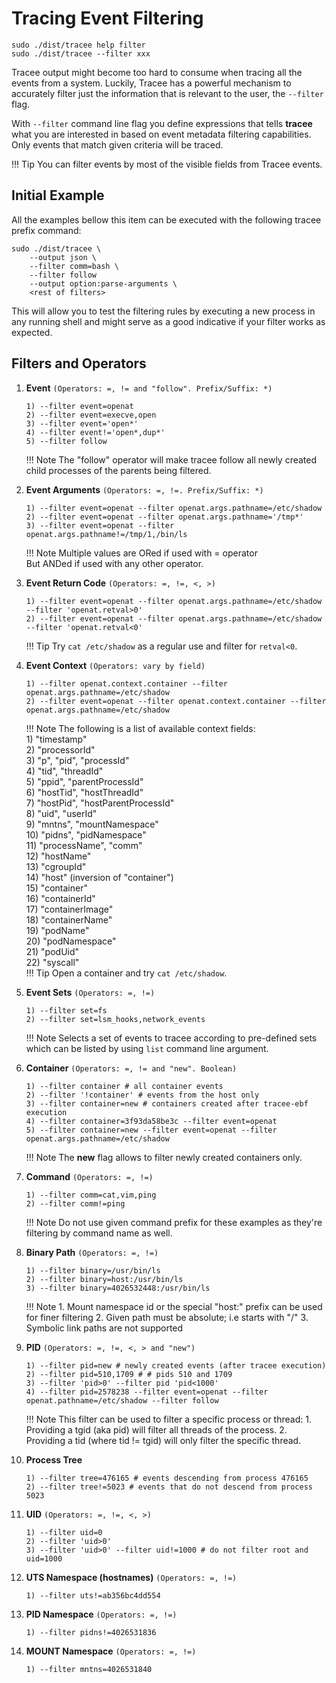 # Tracing Event Filtering

```console
sudo ./dist/tracee help filter
sudo ./dist/tracee --filter xxx
```

Tracee output might become too hard to consume when tracing all the events from
a system. Luckily, Tracee has a powerful mechanism to accurately filter just the
information that is relevant to the user, the `--filter` flag.

With `--filter` command line flag you define expressions that tells
**tracee** what you are interested in based on event metadata filtering
capabilities. Only events that match given criteria will be traced.

!!! Tip
    You can filter events by most of the visible fields from Tracee events.

## Initial Example

All the examples bellow this item can be executed with the following tracee
prefix command:

```console
sudo ./dist/tracee \
    --output json \
    --filter comm=bash \
    --filter follow
    --output option:parse-arguments \
    <rest of filters>
```

This will allow you to test the filtering rules by executing a new process in
any running shell and might serve as a good indicative if your filter works as
expected.

## Filters and Operators

1. **Event** `(Operators: =, != and "follow". Prefix/Suffix: *)`

    ```text
    1) --filter event=openat
    2) --filter event=execve,open
    3) --filter event='open*'
    4) --filter event!='open*,dup*'
    5) --filter follow
    ```

    !!! Note
        The "follow" operator will make tracee follow all newly created
        child processes of the parents being filtered.

1. **Event Arguments** `(Operators: =, !=. Prefix/Suffix: *)`

    ```text
    1) --filter event=openat --filter openat.args.pathname=/etc/shadow
    2) --filter event=openat --filter openat.args.pathname='/tmp*'
    3) --filter event=openat --filter openat.args.pathname!=/tmp/1,/bin/ls
    ```

    !!! Note
        Multiple values are ORed if used with = operator  
        But ANDed if used with any other operator.

1. **Event Return Code** `(Operators: =, !=, <, >)`

    ```text
    1) --filter event=openat --filter openat.args.pathname=/etc/shadow --filter 'openat.retval>0'
    2) --filter event=openat --filter openat.args.pathname=/etc/shadow --filter 'openat.retval<0'
    ```

    !!! Tip
        Try `cat /etc/shadow` as a regular use and filter for `retval<0`.

1. **Event Context** `(Operators: vary by field)`

    ```text
    1) --filter openat.context.container --filter openat.args.pathname=/etc/shadow
    2) --filter event=openat --filter openat.context.container --filter openat.args.pathname=/etc/shadow
    ```

    !!! Note
        The following is a list of available context fields:  
        1)  "timestamp"  
        2)  "processorId"  
        3)  "p", "pid", "processId"  
        4)  "tid", "threadId"  
        5)  "ppid", "parentProcessId"  
        6)  "hostTid", "hostThreadId"  
        7)  "hostPid", "hostParentProcessId"  
        8)  "uid", "userId"  
        9)  "mntns", "mountNamespace"  
        10) "pidns", "pidNamespace"  
        11) "processName", "comm"  
        12) "hostName"  
        13) "cgroupId"  
        14) "host" (inversion of "container")  
        15) "container"  
        16) "containerId"  
        17) "containerImage"  
        18) "containerName"  
        19) "podName"  
        20) "podNamespace"  
        21) "podUid"  
        22) "syscall"  
    !!! Tip
        Open a container and try `cat /etc/shadow`.

1. **Event Sets** `(Operators: =, !=)`

    ```text
    1) --filter set=fs
    2) --filter set=lsm_hooks,network_events
    ```

    !!! Note
        Selects a set of events to tracee according to pre-defined sets which
        can be listed by using `list` command line argument.

1. **Container** `(Operators: =, != and "new". Boolean)`

    ```text
    1) --filter container # all container events
    2) --filter '!container' # events from the host only
    3) --filter container=new # containers created after tracee-ebf execution
    4) --filter container=3f93da58be3c --filter event=openat
    5) --filter container=new --filter event=openat --filter openat.args.pathname=/etc/shadow
    ```

    !!! Note
        The **new** flag allows to filter newly created containers only.  

1. **Command** `(Operators: =, !=)`

    ```text
    1) --filter comm=cat,vim,ping
    2) --filter comm!=ping
    ```

    !!! Note
        Do not use given command prefix for these examples as they're filtering
        by command name as well.

1. **Binary Path** `(Operators: =, !=)`

    ```text
    1) --filter binary=/usr/bin/ls
    2) --filter binary=host:/usr/bin/ls
    3) --filter binary=4026532448:/usr/bin/ls
    ```

    !!! Note
        1. Mount namespace id or the special "host:" prefix can be used for finer filtering
        2. Given path must be absolute; i.e starts with "/"
        3. Symbolic link paths are not supported

1. **PID** `(Operators: =, !=, <, > and "new")`

    ```text
    1) --filter pid=new # newly created events (after tracee execution)
    2) --filter pid=510,1709 # # pids 510 and 1709
    3) --filter 'pid>0' --filter pid 'pid<1000'
    4) --filter pid=2578238 --filter event=openat --filter openat.pathname=/etc/shadow --filter follow
    ```

    !!! Note
        This filter can be used to filter a specific process or thread:
        1. Providing a tgid (aka pid) will filter all threads of the process.
        2. Providing a tid (where tid != tgid) will only filter the specific thread.

1. **Process Tree**

    ```text
    1) --filter tree=476165 # events descending from process 476165
    2) --filter tree!=5023 # events that do not descend from process 5023
    ```

1. **UID** `(Operators: =, !=, <, >)`

    ```text
    1) --filter uid=0
    2) --filter 'uid>0'
    3) --filter 'uid>0' --filter uid!=1000 # do not filter root and uid=1000
    ```

1. **UTS Namespace (hostnames)** `(Operators: =, !=)`

    ```text
    1) --filter uts!=ab356bc4dd554 
    ```

1. **PID Namespace** `(Operators: =, !=)`

    ```text
    1) --filter pidns!=4026531836
    ```

1. **MOUNT Namespace** `(Operators: =, !=)`

    ```text
    1) --filter mntns=4026531840
    ```
